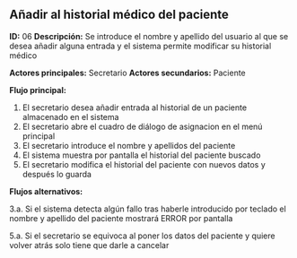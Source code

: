 ## Añadir al historial médico del paciente
**ID:** 06 **Descripción:** Se introduce el nombre y apellido del usuario al que se desea añadir alguna entrada y el sistema permite modificar su historial médico

**Actores principales:** Secretario **Actores secundarios:** Paciente

**Flujo principal:**
1. El secretario desea añadir entrada al historial de un paciente almacenado en el sistema
2. El secretario abre el cuadro de diálogo de asignacion en el menú principal
3. El secretario introduce el nombre y apellidos del paciente
4. El sistema muestra por pantalla el historial del paciente buscado
5. El secretario modifica el historial del paciente con nuevos datos y después lo guarda

**Flujos alternativos:**

3.a. Si el sistema detecta algún fallo tras haberle introducido por teclado el nombre y apellido del paciente mostrará ERROR por pantalla

5.a. Si el secretario se equivoca al poner los datos del paciente y quiere volver atrás solo tiene que darle a cancelar
